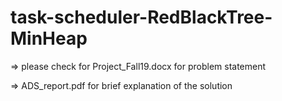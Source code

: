 # task-scheduler-RedBlackTree-MinHeap


=> please check for Project_Fall19.docx for problem statement


=> ADS_report.pdf for brief explanation of the solution

